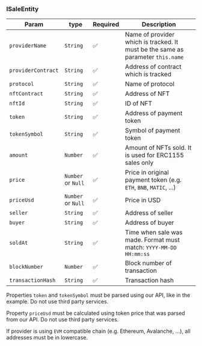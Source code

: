 ### ISaleEntity

| Param              | type               | Required | Description                                                                     |
|--------------------|--------------------|----------|---------------------------------------------------------------------------------|
| `providerName`     | `String`           | ✅        | Name of provider which is tracked. It must be the same as parameter `this.name` |
| `providerContract` | `String`           | ✅        | Address of contract which is tracked                                            |
| `protocol`         | `String`           | ✅        | Name of protocol                                                                |
| `nftContract`      | `String`           | ✅        | Address of NFT                                                                  |
| `nftId`            | `String`           | ✅        | ID of NFT                                                                       |
| `token`            | `String`           | ✅        | Address of payment token                                                        |
| `tokenSymbol`      | `String`           | ✅        | Symbol of payment token                                                         |
| `amount`           | `Number`           | ✅        | Amount of NFTs sold. It is used for ERC1155 sales only                          |
| `price`            | `Number` or `Null` | ✅        | Price in original payment token (e.g. `ETH`, `BNB`, `MATIC`, ...)               |
| `priceUsd`         | `Number` or `Null` | ✅        | Price in USD                                                                    |
| `seller`           | `String`           | ✅        | Address of seller                                                               |
| `buyer`            | `String`           | ✅        | Address of buyer                                                                |
| `soldAt`           | `String`           | ✅        | Time when sale was made. Format must match: `YYYY-MM-DD HH:mm:ss`               |
| `blockNumber`      | `Number`           | ✅        | Block number of transaction                                                     |
| `transactionHash`  | `String`           | ✅        | Transaction hash                                                                |

Properties `token` and `tokenSymbol` must be parsed using 
our API, like in the example. Do not use third party 
services.

Property `priceUsd` must be calculated using token price
that was parsed from our API. Do not use third party
services.

If provider is using `EVM` compatible chain (e.g.
Ethereum, Avalanche, ...), all addresses must be in
lowercase.